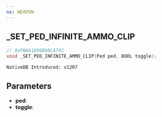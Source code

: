 ```yaml
---
ns: WEAPON
---
```

## _SET_PED_INFINITE_AMMO_CLIP

```c
// 0xFBAA1E06B6BCA741
void _SET_PED_INFINITE_AMMO_CLIP(Ped ped, BOOL toggle);
```

```
NativeDB Introduced: v1207
```

## Parameters
* **ped**:
* **toggle**:
